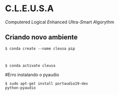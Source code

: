 # C.L.E.U.S.A

*C*omputered 
*L*ogical 
*E*nhanced 
*U*ltra-*S*mart 
*A*lgorythm


## Criando novo ambiente ##

<code>$ conda create --name cleusa pip  
 
 $ conda activate cleusa</code>

#Erro instalando o pyaudio

<code>$ sudo apt-get install portaudio19-dev python-pyaudio</code>

 
